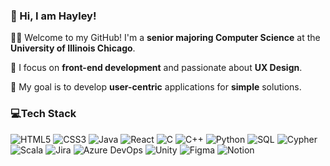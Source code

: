 ### 👋 Hi, I am Hayley!

🧑‍💻 Welcome to my GitHub! I'm a **senior majoring Computer Science** at the **University of Illinois Chicago**. 

📱 I focus on **front-end development** and passionate about **UX Design**.

🌟 My goal is to develop **user-centric** applications for **simple** solutions. 

### 💻Tech Stack
![HTML5](https://img.shields.io/badge/HTML5-E34F26.svg?style=for-the-badge&logo=html5&logoColor=white)
![CSS3](https://img.shields.io/badge/CSS3-1572B6.svg?style=for-the-badge&logo=css3&logoColor=white)
![Java](https://img.shields.io/badge/Java-ED8B00.svg?style=for-the-badge&logo=openjdk&logoColor=white)
![React](https://img.shields.io/badge/React-20232A.svg?style=for-the-badge&logo=react&logoColor=61DAFB)
![C](https://img.shields.io/badge/C-%2300599C.svg?style=for-the-badge&logo=c&logoColor=white)
![C++](https://img.shields.io/badge/C%2B%2B-00599C.svg?style=for-the-badge&logo=c%2B%2B&logoColor=white)
![Python](https://img.shields.io/badge/Python-3670A0.svg?style=for-the-badge&logo=python&logoColor=ffdd54)
![SQL](https://img.shields.io/badge/SQL-4479A1.svg?style=for-the-badge&logo=postgresql&logoColor=white)
![Cypher](https://img.shields.io/badge/Cypher-008CC1.svg?style=for-the-badge&logo=neo4j&logoColor=white)
![Scala](https://img.shields.io/badge/Scala-DC322F.svg?style=for-the-badge&logo=scala&logoColor=white)
![Jira](https://img.shields.io/badge/Jira-0052CC.svg?style=for-the-badge&logo=jira&logoColor=white)
![Azure DevOps](https://img.shields.io/badge/Azure%20DevOps-0078D7.svg?style=for-the-badge&logo=azure-devops&logoColor=white)
![Unity](https://img.shields.io/badge/Unity-000000.svg?style=for-the-badge&logo=unity&logoColor=white)
![Figma](https://img.shields.io/badge/figma-F24E1E.svg?style=for-the-badge&logo=figma&logoColor=white)
![Notion](https://img.shields.io/badge/Notion-000000.svg?style=for-the-badge&logo=notion&logoColor=white)


